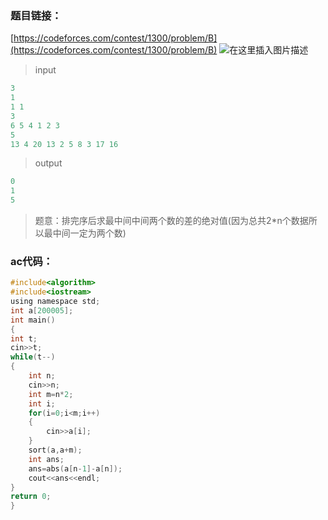 ### 题目链接：
[https://codeforces.com/contest/1300/problem/B](https://codeforces.com/contest/1300/problem/B)
![在这里插入图片描述](https://img-blog.csdnimg.cn/20200210190106980.jpg?x-oss-process=image/watermark,type_ZmFuZ3poZW5naGVpdGk,shadow_10,text_aHR0cHM6Ly9ibG9nLmNzZG4ubmV0L3FxXzQ1ODQ1NDA0,size_16,color_FFFFFF,t_70)
> input

```c
3
1
1 1
3
6 5 4 1 2 3
5
13 4 20 13 2 5 8 3 17 16

```

> output

```c
0
1
5

```

> 题意：排完序后求最中间中间两个数的差的绝对值(因为总共2*n个数据所以最中间一定为两个数)

### ac代码：

```c
#include<algorithm>
#include<iostream>
using namespace std;
int a[200005];
int main()
{
int t;
cin>>t;
while(t--)
{
    int n;
    cin>>n;
    int m=n*2;
    int i;
    for(i=0;i<m;i++)
    {
        cin>>a[i];
    }
    sort(a,a+m);
    int ans;
    ans=abs(a[n-1]-a[n]);
    cout<<ans<<endl;
}
return 0;
}
```


